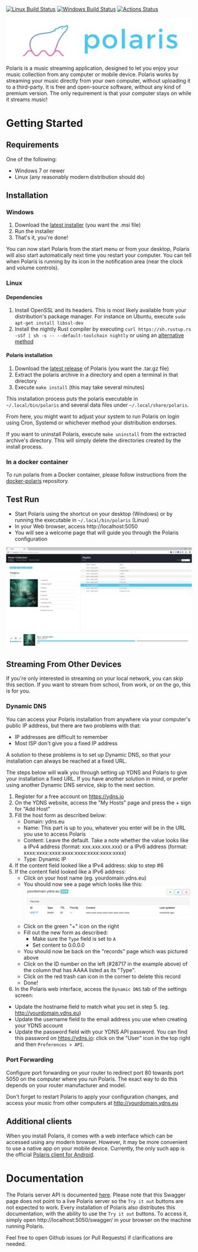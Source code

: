 [![Linux Build Status](https://travis-ci.org/agersant/polaris.svg?branch=master)](https://travis-ci.org/agersant/polaris)
[![Windows Build Status](https://ci.appveyor.com/api/projects/status/w0gsnq7mo4bu0wne/branch/master?svg=true)](https://ci.appveyor.com/project/agersant/polaris)
[![Actions Status](https://github.com/agersant/polaris/workflows/Build/badge.svg)](https://github.com/agersant/polaris/actions)

<img src="res/readme/logo.png?raw=true"/>
Polaris is a music streaming application, designed to let you enjoy your music collection from any computer or mobile device. Polaris works by streaming your music directly from your own computer, without uploading it to a third-party. It is free and open-source software, without any kind of premium version. The only requirement is that your computer stays on while it streams music!

# Getting Started

## Requirements

One of the following:
- Windows 7 or newer
- Linux (any reasonably modern distribution should do)

## Installation

### Windows
1. Download the [latest installer](https://github.com/agersant/polaris/releases/latest) (you want the .msi file)
2. Run the installer
3. That's it, you're done!

You can now start Polaris from the start menu or from your desktop, Polaris will also start automatically next time you restart your computer. You can tell when Polaris is running by its icon in the notification area (near the clock and volume controls).

### Linux

#### Dependencies

1. Install OpenSSL and its headers. This is most likely available from your distribution's package manager. For instance on Ubuntu, execute `sudo apt-get install libssl-dev`
2. Install the nightly Rust compiler by executing `curl https://sh.rustup.rs -sSf | sh -s -- --default-toolchain nightly` or using an [alternative method](https://www.rust-lang.org/en-US/install.html)

#### Polaris installation
1. Download the [latest release]((https://github.com/agersant/polaris/releases/latest)) of Polaris (you want the .tar.gz file)
2. Extract the polaris archive in a directory and open a terminal in that directory
3. Execute `make install` (this may take several minutes)

This installation process puts the polaris executable in `~/.local/bin/polaris` and several data files under `~/.local/share/polaris`.

From here, you might want to adjust your system to run Polaris on login using Cron, Systemd or whichever method your distribution endorses.

If you want to uninstall Polaris, execute `make uninstall` from the extracted archive's directory. This will simply delete the directories created by the install process.

### In a docker container

To run polaris from a Docker container, please follow instructions from the [docker-polaris](https://github.com/ogarcia/docker-polaris) repository.

## Test Run

- Start Polaris using the shortcut on your desktop (Windows) or by running the executable in `~/.local/bin/polaris` (Linux)
- In your Web browser, access http://localhost:5050
- You will see a welcome page that will guide you through the Polaris configuration

![Polaris Web UI](res/readme/web_ui.png?raw=true "Polaris Web UI")

## Streaming From Other Devices

If you're only interested in streaming on your local network, you can skip this section. If you want to stream from school, from work, or on the go, this is for you.

### Dynamic DNS

You can access your Polaris installation from anywhere via your computer's public IP address, but there are two problems with that:
- IP addresses are difficult to remember
- Most ISP don't give you a fixed IP address

A solution to these problems is to set up Dynamic DNS, so that your installation can always be reached at a fixed URL.

The steps below will walk you through setting up YDNS and Polaris to give your installation a fixed URL. If you have another solution in mind, or prefer using another Dynamic DNS service, skip to the next section.

1. Register for a free account on https://ydns.io
2. On the YDNS website, access the "My Hosts" page and press the + sign for "Add Host"
3. Fill the host form as described below:
	- Domain: ydns.eu
	- Name: This part is up to you, whatever you enter will be in the URL you use to access Polaris
	- Content: Leave the default. Take a note whether the value looks like a IPv4 address (format: xxx.xxx.xxx.xxx) or a IPv6 address (format: xxxx:xxxx:xxxx:xxxx:xxxx:xxxx:xxxx:xxxx)
	- Type: Dynamic IP
4. If the content field looked like a IPv4 address:	skip to step #6
5. If the content field looked like a IPv6 address:
	- Click on your host name (eg. yourdomain.ydns.eu)
    - You should now see a page which looks like this:
	![YDNS Records](res/readme/ydns_records.png?raw=true "YDNS Records")
	- Click on the green "+" icon on the right
	- Fill out the new form as described:
		- Make sure the `Type` field is set to `A`
		- Set content to 0.0.0.0
	- You should now be back on the "records" page which was pictured above
	- Click on the ID number on the left (#28717 in the example above) of the column that has AAAA listed as its "Type".
	- Click on the red trash can icon in the corner to delete this record
	- Done!
6. In the Polaris web interface, access the `Dynamic DNS` tab of the settings screen:
- Update the hostname field to match what you set in step 5. (eg. http://yourdomain.ydns.eu)
- Update the username field to the email address you use when creating your YDNS account
- Update the password field with your YDNS API password. You can find this password on https://ydns.io: click on the "User" icon in the top right and then `Preferences > API`.

### Port Forwarding
Configure port forwarding on your router to redirect port 80 towards port 5050 on the computer where you run Polaris. The exact way to do this depends on your router manufacturer and model.

Don't forget to restart Polaris to apply your configuration changes, and access your music from other computers at http://yourdomain.ydns.eu

## Additional clients
When you install Polaris, it comes with a web interface which can be accessed using any modern browser. However, it may be more convenient to use a native app on your mobile device. Currently, the only such app is the official [Polaris client for Android](https://github.com/agersant/polaris-android).

# Documentation

The Polaris server API is documented [here](https://agersant.github.io/polaris/swagger/). Please note that this Swagger page does not point to a live Polaris server so the `Try it out` buttons are not expected to work.
Every installation of Polaris also distributes this documentation, with the ability to use the `Try it out` buttons. To access it, simply open http://localhost:5050/swagger/ in your browser on the machine running Polaris.

Feel free to open Github issues (or Pull Requests) if clarifications are needed.
